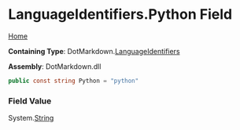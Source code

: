 <a name="_top"></a>

# LanguageIdentifiers\.Python Field

[Home](../../../README.md#_top)

**Containing Type**: DotMarkdown\.[LanguageIdentifiers](../README.md#_top)

**Assembly**: DotMarkdown\.dll

```csharp
public const string Python = "python"
```

### Field Value

System\.[String](https://docs.microsoft.com/en-us/dotnet/api/system.string)